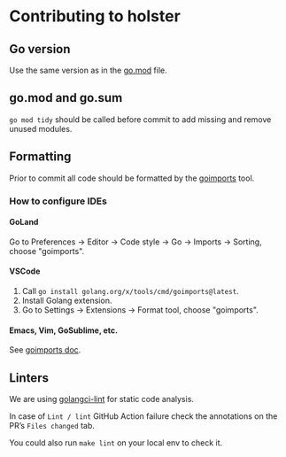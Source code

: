 # Contributing to holster

## Go version
Use the same version as in the [go.mod](https://github.com/mailgun/holster/blob/master/go.mod#L3) file.

## go.mod and go.sum
`go mod tidy` should be called before commit to add missing and remove unused modules.

## Formatting
Prior to commit all code should be formatted by the [goimports](https://pkg.go.dev/golang.org/x/tools/cmd/goimports) tool.

### How to configure IDEs
#### GoLand
Go to Preferences → Editor → Code style → Go → Imports → Sorting, choose "goimports".

#### VSCode
1. Call `go install golang.org/x/tools/cmd/goimports@latest`.
1. Install Golang extension.
1. Go to Settings → Extensions → Format tool, choose "goimports".

#### Emacs, Vim, GoSublime, etc.
See [goimports doc](https://pkg.go.dev/golang.org/x/tools/cmd/goimports?tab=doc).

## Linters
We are using [golangci-lint](https://golangci-lint.run/) for static code analysis.

In case of `Lint / lint` GitHub Action failure check the annotations on the PR’s `Files changed` tab.

You could also run `make lint` on your local env to check it.
